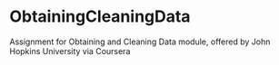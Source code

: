 # ObtainingCleaningData
Assignment for Obtaining and Cleaning Data module, offered by John Hopkins University via Coursera
